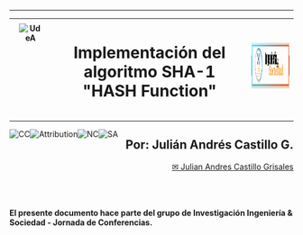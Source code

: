 <table>
<thead>
  <tr>
    <th><img alt="UdeA" height="150px" src="https://upload.wikimedia.org/wikipedia/commons/archive/f/fb/20161010213812%21Escudo-UdeA.svg" align="left" hspace="10px" vspace="0px"></th>
    <th><h1> <b> Implementación del algoritmo SHA-1 "HASH Function" </b> </h1></th>
    <th><img alt="CC" height="80px" src="https://raw.githubusercontent.com/juliancastillo-udea/AlDiSi/refs/heads/main/Git/images/IyS.png" align="right" hspace="0px" vspace="0px"></th>
  </tr>
</thead>
<hr size=10 noshade color="green">
</table>
<hr size=10 noshade color="green">

<p>
<img alt="CC" height="70px" src="https://creativecommons.org/images/deed/cc_blue_x2.png" align="left" hspace="0px" vspace="0px">
<img alt="Attribution" height="70px" src="https://creativecommons.org/images/deed/attribution_icon_blue_x2.png" align="left" hspace="0px" vspace="0px">
<img alt="NC" height="70px" src="https://creativecommons.org/images/deed/nc_blue_x2.png" align="left" hspace="0px" vspace="0px">
<img alt="SA" height="70px" src="https://creativecommons.org/images/deed/sa_blue_x2.png" align="left" hspace="0px" vspace="0px">
</p>

<div align="right">
<h2> <b> Por: Julián Andrés Castillo G. </b> </h2>
<a href="mailto:jandres.castillo@udea.edu.co"> ✉ Julian Andres Castillo Grisales </a>
</div><br><br>

<br>

**El presente documento hace parte del grupo de Investigación Ingeniería & Sociedad - Jornada de Conferencias.**
